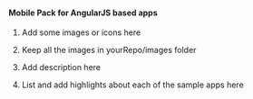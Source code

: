#### Mobile Pack for AngularJS based apps

1. Add some images or icons here

2. Keep all the images in yourRepo/images folder

3. Add description here
	
4. List and add highlights about each of the sample apps here